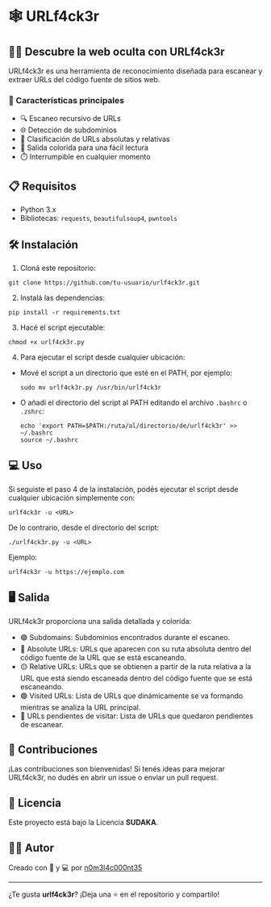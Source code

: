 # 🕸️ URLf4ck3r

## 🕵️‍♂️ Descubre la web oculta con URLf4ck3r

URLf4ck3r es una herramienta de reconocimiento diseñada para escanear y extraer URLs del código fuente de sitios web.

### 🚀 Características principales

- 🔍 Escaneo recursivo de URLs
- 🌐 Detección de subdominios
- 🔗 Clasificación de URLs absolutas y relativas
- 🎨 Salida colorida para una fácil lectura
- ⏱️ Interrumpible en cualquier momento

## 📋 Requisitos

- Python 3.x
- Bibliotecas: `requests`, `beautifulsoup4`, `pwntools`

## 🛠️ Instalación

1. Cloná este repositorio:

```
git clone https://github.com/tu-usuario/urlf4ck3r.git
```

2. Instalá las dependencias:

```
pip install -r requirements.txt
```

3. Hacé el script ejecutable:

```
chmod +x urlf4ck3r.py
```

4. Para ejecutar el script desde cualquier ubicación:

- Mové el script a un directorio que esté en el PATH, por ejemplo:
  ```
  sudo mv urlf4ck3r.py /usr/bin/urlf4ck3r
  ```
- O añadí el directorio del script al PATH editando el archivo `.bashrc` o `.zshrc`:
  ```
  echo 'export PATH=$PATH:/ruta/al/directorio/de/urlf4ck3r' >> ~/.bashrc
  source ~/.bashrc
  ```

## 💻 Uso

Si seguiste el paso 4 de la instalación, podés ejecutar el script desde cualquier ubicación simplemente con:

```
urlf4ck3r -u <URL>
```

De lo contrario, desde el directorio del script:

```
./urlf4ck3r.py -u <URL>
```

Ejemplo:

```
urlf4ck3r -u https://ejemplo.com
```

## 🖥️ Salida

URLf4ck3r proporciona una salida detallada y colorida:

- 🟢 Subdomains: Subdominios encontrados durante el escaneo.
- 🔵 Absolute URLs: URLs que aparecen con su ruta absoluta dentro del código fuente de la URL que se está escaneando.
- 🟡 Relative URLs: URLs que se obtienen a partir de la ruta relativa a la URL que está siendo escaneada dentro del código fuente que se está escaneando.
- 🟣 Visited URLs: Lista de URLs que dinámicamente se va formando mientras se analiza la URL principal.
- 🔴 URLs pendientes de visitar: Lista de URLs que quedaron pendientes de escanear.

## 🤝 Contribuciones

¡Las contribuciones son bienvenidas! Si tenés ideas para mejorar URLf4ck3r, no dudés en abrir un issue o enviar un pull request.

## 📜 Licencia

Este proyecto está bajo la Licencia **SUDAKA**.

## 👨‍💻 Autor

Creado con 🤪 y 💻 por [n0m3l4c000nt35](https://github.com/n0m3l4c000nt35)

---

¿Te gusta **urlf4ck3r**? ¡Deja una ⭐ en el repositorio y compartilo!
